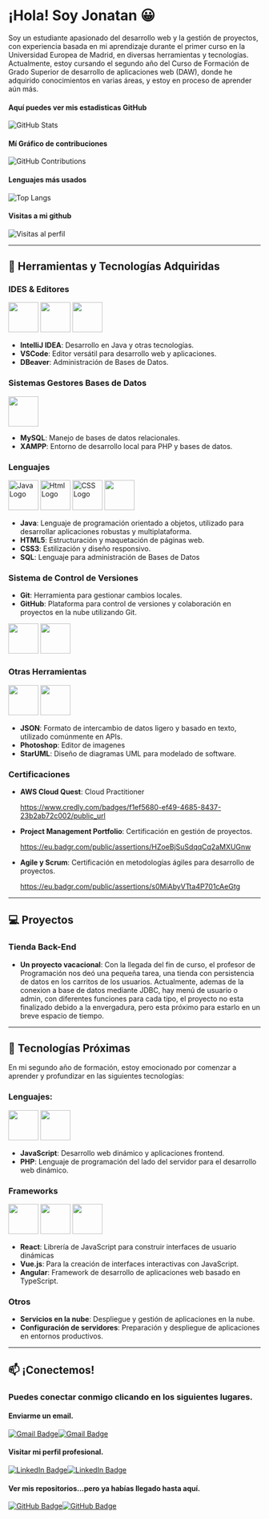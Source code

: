 <!--
**Mr-JonatanGomez/Mr-JonatanGomez** is a ✨ _special_ ✨ repository because its `README.md` (this file) appears on your GitHub profile.

Here are some ideas to get you started:

- 🔭 I’m currently working on ...
- 🌱 I’m currently learning ...
- 👯 I’m looking to collaborate on ...
- 🤔 I’m looking for help with ...
- 💬 Ask me about ...
- 📫 How to reach me: ...
- 😄 Pronouns: ...
- ⚡ Fun fact: ...
-->
# ¡Hola! Soy Jonatan 😀

Soy un estudiante apasionado del desarrollo web y la gestión de proyectos, con experiencia basada en mi aprendizaje durante el primer curso en la Universidad Europea de Madrid, en diversas herramientas y tecnologías. Actualmente, estoy cursando el segundo año del Curso de Formación de Grado Superior de desarrollo de aplicaciones web (DAW), donde he adquirido conocimientos en varias áreas, y estoy en proceso de aprender aún más.
#### Aquí puedes ver mis estadisticas GitHub
![GitHub Stats](https://github-readme-stats.vercel.app/api?username=Mr-JonatanGomez&show_icons=true&theme=radical)

#### Mí Gráfico de contribuciones
![GitHub Contributions](https://github-readme-streak-stats.herokuapp.com/?user=Mr-JonatanGomez&theme=radical)

#### Lenguajes más usados
![Top Langs](https://github-readme-stats.vercel.app/api/top-langs/?username=Mr-JonatanGomez&layout=compact&theme=radical)

#### Visitas a mi github
![Visitas al perfil](https://visitor-badge.glitch.me/badge?page_id=Mr-JonatanGomez.Mr-JonatanGomez)



---

## 🔧 Herramientas y Tecnologías Adquiridas

### IDES & Editores
 <img src="https://cdn.jsdelivr.net/gh/devicons/devicon@latest/icons/intellij/intellij-original.svg" width="60" height="60" /> <img src="https://cdn.jsdelivr.net/gh/devicons/devicon@latest/icons/vscode/vscode-original-wordmark.svg" width="60" height="60" /> <img src="https://cdn.jsdelivr.net/gh/devicons/devicon@latest/icons/dbeaver/dbeaver-original.svg" width="60" height="60" />


- **IntelliJ IDEA**: Desarrollo en Java y otras tecnologías.
- **VSCode**: Editor versátil para desarrollo web y aplicaciones.
- **DBeaver**: Administración de Bases de Datos.

### Sistemas Gestores Bases de Datos
 <img src="https://cdn.jsdelivr.net/gh/devicons/devicon@latest/icons/mysql/mysql-original-wordmark.svg" width="60" height="60" />

- **MySQL**: Manejo de bases de datos relacionales.
- **XAMPP**: Entorno de desarrollo local para PHP y bases de datos.



### Lenguajes
<img src="https://cdn.jsdelivr.net/gh/devicons/devicon/icons/java/java-original-wordmark.svg" alt="Java Logo" width="60" height="60"/> <img src="https://cdn.jsdelivr.net/gh/devicons/devicon@latest/icons/html5/html5-original-wordmark.svg" alt="Html Logo" width="60" height="60"/> <img src="https://cdn.jsdelivr.net/gh/devicons/devicon@latest/icons/css3/css3-original-wordmark.svg" alt="CSS Logo" width="60" height="60"/> <img src="https://cdn.jsdelivr.net/gh/devicons/devicon@latest/icons/azuresqldatabase/azuresqldatabase-original.svg" width="60" height="60" />

- **Java**: Lenguaje de programación orientado a objetos, utilizado para desarrollar aplicaciones robustas y multiplataforma.
- **HTML5**: Estructuración y maquetación de páginas web.
- **CSS3**: Estilización y diseño responsivo.
- **SQL**: Lenguaje para administración de Bases de Datos

### Sistema de Control de Versiones

- **Git**: Herramienta para gestionar cambios locales.
- **GitHub**: Plataforma para control de versiones y colaboración en proyectos en la nube utilizando Git.

<img src="https://cdn.jsdelivr.net/gh/devicons/devicon@latest/icons/git/git-original-wordmark.svg" width="60" height="60" /> <img src="https://cdn.jsdelivr.net/gh/devicons/devicon@latest/icons/github/github-original-wordmark.svg" width="60" height="60" />

### Otras Herramientas

<img src="https://cdn.jsdelivr.net/gh/devicons/devicon@latest/icons/json/json-original.svg" width="60" height="60" /> <img src="https://cdn.jsdelivr.net/gh/devicons/devicon@latest/icons/photoshop/photoshop-original.svg" width="60" height="60" />
          
- **JSON**: Formato de intercambio de datos ligero y basado en texto, utilizado comúnmente en APIs.
- **Photoshop**: Editor de imagenes
- **StarUML**: Diseño de diagramas UML para modelado de software.

### Certificaciones
- **AWS Cloud Quest**: Cloud Practitioner
  
    https://www.credly.com/badges/f1ef5680-ef49-4685-8437-23b2ab72c002/public_url
  
- **Project Management Portfolio**: Certificación en gestión de proyectos.

    https://eu.badgr.com/public/assertions/HZoeBjSuSdqqCq2aMXUGnw
 
- **Agile y Scrum**: Certificación en metodologías ágiles para desarrollo de proyectos.

    https://eu.badgr.com/public/assertions/s0MiAbyVTta4P701cAeGtg

---
## 💻 Proyectos
### Tienda Back-End
- **Un proyecto vacacional**:
    Con la llegada del fin de curso, el profesor de Programación nos deó una pequeña tarea, una tienda con persistencia de datos en los carritos de los usuarios.
  Actualmente, ademas de la conexion a base de datos mediante JDBC, hay menú de usuario o admin, con diferentes funciones para cada tipo, el proyecto no esta finalizado debido a la envergadura, pero esta próximo para estarlo en un breve espacio de tiempo.

---

## 🚀 Tecnologías Próximas

En mi segundo año de formación, estoy emocionado por comenzar a aprender y profundizar en las siguientes tecnologías:
### Lenguajes:
<img src="https://cdn.jsdelivr.net/gh/devicons/devicon@latest/icons/javascript/javascript-original.svg" width="60" height="60" /> <img src="https://cdn.jsdelivr.net/gh/devicons/devicon@latest/icons/php/php-original.svg" width="60" height="60" />

- **JavaScript**: Desarrollo web dinámico y aplicaciones frontend.
- **PHP**: Lenguaje de programación del lado del servidor para el desarrollo web dinámico.

### Frameworks
<img src="https://cdn.jsdelivr.net/gh/devicons/devicon@latest/icons/react/react-original-wordmark.svg" width="60" height="60" /> <img src="https://cdn.jsdelivr.net/gh/devicons/devicon@latest/icons/vuejs/vuejs-original-wordmark.svg" width="60" height="60" /> <img src="https://cdn.jsdelivr.net/gh/devicons/devicon@latest/icons/angular/angular-original.svg" width="60" height="60" />

- **React**: Librería de JavaScript para construir interfaces de usuario dinámicas
- **Vue.js**: Para la creación de interfaces interactivas con JavaScript.
- **Angular**: Framework de desarrollo de aplicaciones web basado en TypeScript.

### Otros
- **Servicios en la nube**: Despliegue y gestión de aplicaciones en la nube.
- **Configuración de servidores**: Preparación y despliegue de aplicaciones en entornos productivos.

---

## 📫 ¡Conectemos!
### Puedes conectar conmigo clicando en los siguientes lugares.

#### Enviarme un email. 


[![Gmail Badge](https://img.shields.io/badge/Gmail-white?style=for-the-badge&logo=gmail&logoColor=D14836&link=mailto:jjonatan.gr@gmail.com)](mailto:jjonatan.gr@gmail.com)[![Gmail Badge](https://img.shields.io/badge/-jjonatan.gr@gmail.com-D14836?style=for-the-badge)](mailto:jjonatan.gr@gmail.com)


#### Visitar mi perfil profesional.


[![LinkedIn Badge](https://img.shields.io/badge/LinkedIn-white?style=for-the-badge&logo=linkedin&logoColor=0077B5)](https://www.linkedin.com/in/jos%C3%A9-jonatan-g%C3%B3mez-rodr%C3%ADguez-83b766282/)[![LinkedIn Badge](https://img.shields.io/badge/-jonatan%20gomez-0077B5?style=for-the-badge)](https://www.linkedin.com/in/jos%C3%A9-jonatan-g%C3%B3mez-rodr%C3%ADguez-83b766282/)


#### Ver mis repositorios...pero ya habías llegado hasta aquí.


[![GitHub Badge](https://img.shields.io/badge/GitHub-white?style=for-the-badge&logo=github&logoColor=181717&link=https://github.com/Mr-JonatanGomez)](https://github.com/Mr-JonatanGomez)[![GitHub Badge](https://img.shields.io/badge/-mr%20jonatangomez-181717?style=for-the-badge)](https://github.com/Mr-JonatanGomez)






<!--
[![LinkedIn Badge](https://img.shields.io/badge/JONATAN%20GOMEZ-0077B5?style=for-the-badge&logo=linkedin&logoColor=white&color=0077B5)](https://www.linkedin.com/in/jos%C3%A9-jonatan-g%C3%B3mez-rodr%C3%ADguez-83b766282/) Aquí puedes encontrar mi perfil profesional, y conectar.

[ <img src="https://cdn.jsdelivr.net/gh/devicons/devicon@latest/icons/github/github-original-wordmark.svg" width="40" height="40" />](https://github.com/Mr-JonatanGomez) Aquí es donde encontraras, mis repos...pero ya habías llegado hasta aquí.

[![Gmail Badge](https://img.shields.io/badge/Gmail-white?style=for-the-badge&logo=gmail&logoColor=D14836)](mailto:jjonatan.gr@gmail.com) Enviandome un email.

[![LinkedIn Badge](https://img.shields.io/badge/LinkedIn-JONATAN%20GOMEZ-white?style=for-the-badge&logo=linkedin&logoColor=0077B5&color=0077B5)](https://www.linkedin.com/in/jos%C3%A9-jonatan-g%C3%B3mez-rodr%C3%ADguez-83b766282/)


[![GitHub Badge](https://img.shields.io/badge/GitHub-white?style=for-the-badge&logo=github&logoColor=black)](https://github.com/Mr-JonatanGomez) Aquí es donde encontraras, mis repos...pero ya habías llegado hasta aquí.


[![Gmail Badge](https://img.shields.io/badge/Gmail-D14836?style=for-the-badge&logo=gmail&logoColor=white&link=mailto:jjonatan.gr@gmail.com)](mailto:jjonatan.gr@gmail.com)

[![GitHub Badge](https://img.shields.io/badge/GitHub-181717?style=for-the-badge&logo=github&logoColor=white&link=https://github.com/Mr-JonatanGomez)](https://github.com/Mr-JonatanGomez)

[![LinkedIn Badge](https://img.shields.io/badge/LinkedIn-0077B5?style=for-the-badge&logo=linkedin&logoColor=white)](https://www.linkedin.com/in/jos%C3%A9-jonatan-g%C3%B3mez-rodr%C3%ADguez-83b766282/)

[![Gmail Badge](https://img.shields.io/badge/Gmail-white?style=for-the-badge&logo=gmail&logoColor=D14836&link=mailto:jjonatan.gr@gmail.com)](mailto:jjonatan.gr@gmail.com)

[![GitHub Badge](https://img.shields.io/badge/GitHub-white?style=for-the-badge&logo=github&logoColor=181717&link=https://github.com/Mr-JonatanGomez)](https://github.com/Mr-JonatanGomez)

[![LinkedIn Badge](https://img.shields.io/badge/LinkedIn-white?style=for-the-badge&logo=linkedin&logoColor=0077B5)](https://www.linkedin.com/in/jos%C3%A9-jonatan-g%C3%B3mez-rodr%C3%ADguez-83b766282/)

[![Gmail Badge](https://img.shields.io/badge/-jjonatan.gr@gmail.com-D14836?style=for-the-badge&logo=gmail&logoColor=white)](mailto:jjonatan.gr@gmail.com)

[![GitHub Badge](https://img.shields.io/badge/-Mr%20Jonatan%20Gomez-181717?style=for-the-badge&logo=github&logoColor=white)](https://github.com/Mr-JonatanGomez)

[![LinkedIn Badge](https://img.shields.io/badge/-Jonatan%20Gomez-0077B5?style=for-the-badge&logo=linkedin&logoColor=white)](https://www.linkedin.com/in/jos%C3%A9-jonatan-g%C3%B3mez-rodr%C3%ADguez-83b766282/)
-->


















